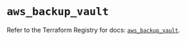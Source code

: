 # `aws_backup_vault`

Refer to the Terraform Registry for docs: [`aws_backup_vault`](https://registry.terraform.io/providers/hashicorp/aws/5.49.0/docs/resources/backup_vault).
